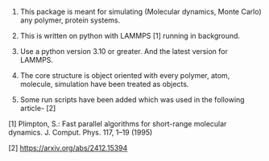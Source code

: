 
1. This package is meant for simulating (Molecular dynamics, Monte Carlo)  any polymer, protein systems.

2. This is written on python with LAMMPS [1] running in background.

3. Use a python version 3.10 or greater. And the latest version for LAMMPS.

4. The core structure is object oriented with every polymer, atom, molecule, simulation have been treated as objects.

5. Some run scripts have been added which was used in the following article- [2]



[1] Plimpton, S.: Fast parallel algorithms for short-range molecular dynamics. J. Comput. Phys. 117, 1–19 (1995)

[2] https://arxiv.org/abs/2412.15394